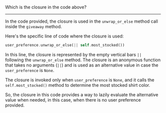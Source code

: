 Which is the closure in the code above?

___

In the code provided, the closure is used in the `unwrap_or_else` method call inside the `giveaway` method.

Here's the specific line of code where the closure is used:

```rust
user_preference.unwrap_or_else(|| self.most_stocked())
```

In this line, the closure is represented by the empty vertical bars `||` following the `unwrap_or_else` method. The closure is an anonymous function that takes no arguments (`||`) and is used as an alternative value in case the `user_preference` is `None`.

The closure is invoked only when `user_preference` is `None`, and it calls the `self.most_stocked()` method to determine the most stocked shirt color.

So, the closure in this code provides a way to lazily evaluate the alternative value when needed, in this case, when there is no user preference provided.